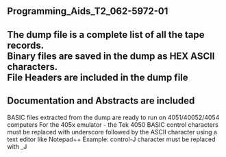Programming_Aids_T2_062-5972-01
-----
The dump file is a complete list of all the tape records.  
Binary files are saved in the dump as HEX ASCII characters.  
File Headers are included in the dump file
-------
Documentation and Abstracts are included
-------
BASIC files extracted from the dump are ready to run on 4051/40052/4054 computers
For the 405x emulator - the Tek 4050 BASIC control characters must be replaced with underscore followed by the ASCII character using a text editor like Notepad++
Example: control-J character must be replaced with _J
